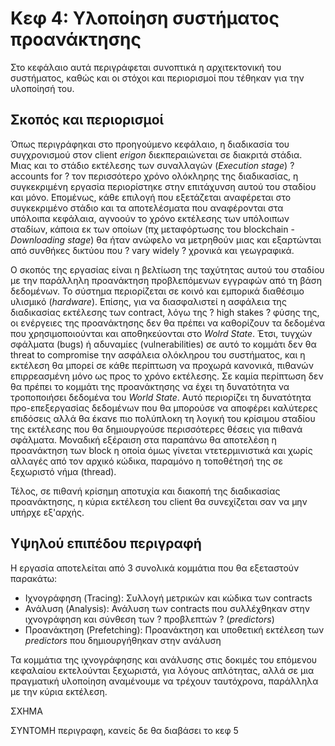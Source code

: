 
# Κεφ 4: Υλοποίηση συστήματος προανάκτησης

Στο κεφάλαιο αυτά περιγράφεται συνοπτικά η αρχιτεκτονική του συστήματος, καθώς και οι στόχοι και περιορισμοί που τέθηκαν για την υλοποίησή του.

## Σκοπός και περιορισμοί

Όπως περιγράφηκαι στο προηγούμενο κεφάλαιο, η διαδικασία του συγχρονισμού στον client *erigon* διεκπεραιώνεται σε διακριτά στάδια.
Μιας και το στάδιο εκτέλεσης των συναλλαγών (*Execution stage*) ? accounts for ? τον περισσότερο χρόνο ολόκληρης της διαδικασίας,
η συγκεκριμένη εργασία περιορίστηκε στην επιτάχυνση αυτού του σταδίου και μόνο.
Επομένως, κάθε επιλογή που εξετάζεται αναφέρεται στο συγκεκριμένο στάδιο και τα αποτελέσματα που αναφέρονται στα υπόλοιπα κεφάλαια,
αγνοούν το χρόνο εκτέλεσης των υπόλοιπων σταδίων, κάποια εκ των οποίων (πχ μεταφόρτωσης του blockchain - *Downloading stage*)
θα ήταν ανώφελο να μετρηθούν μιας και εξαρτώνται από συνθήκες δικτύου που ? vary widely ? χρονικά και γεωγραφικά.

Ο σκοπός της εργασίας είναι η βελτίωση της ταχύτητας αυτού του σταδίου με την παράλληλη προανάκτηση προβλεπόμενων εγγραφών από τη βάση δεδομένων.
Το σύστημα περιορίζεται σε κοινό και εμπορικά διαθέσιμο υλισμικό (*hardware*).
Επίσης, για να διασφαλιστεί η ασφάλεια της διαδικασίας εκτέλεσης των contract, λόγω της ? high stakes ? φύσης της, οι ενέργειες της προανάκτησης
δεν θα πρέπει να καθορίζουν τα δεδομένα που χρησιμοποιούνται και αποθηκεύονται στο *Wolrd State*.
Έτσι, τυγχών σφάλματα (bugs) ή αδυναμίες (vulnerabilities) σε αυτό το κομμάτι δεν θα threat to compromise την ασφάλεια ολόκληρου του συστήματος,
και η εκτέλεση θα μπορεί σε κάθε περίπτωση να προχωρά κανονικά, πιθανών επιρρεασμένη μόνο ως προς το χρόνο εκτέλεσης.
Σε καμία περίπτωση δεν θα πρέπει το κομμάτι της προανάκτησης να έχει τη δυνατότητα να τροποποιήσει δεδομένα του *World State*.
Αυτό περιορίζει τη δυνατότητα προ-επεξεργασίας δεδομένων που θα μπορούσε να αποφέρει καλύτερες επιδόσεις
αλλά θα έκανε πιο πολύπλοκη τη λογική του κρίσιμου σταδίου της εκτέλεσης που θα δημιουργούσε περισσότερες θέσεις για πιθανά σφάλματα.
Μοναδική εξέραιση στα παραπάνω θα αποτελέση η προανάκτηση των block η οποία όμως γίνεται ντετερμινιστικά και χωρίς αλλαγές από τον αρχικό κώδικα,
παραμόνο η τοποθέτησή της σε ξεχωριστό νήμα (thread).

Τέλος, σε πιθανή κρίσημη αποτυχία και διακοπή της διαδικασίας προανάκτησης, η κύρια εκτέλεση του client θα συνεχίζεται σαν να μην υπήρχε εξ'αρχής.

## Υψηλού επιπέδου περιγραφή

Η εργασία αποτελείται από 3 συνολικά κομμάτια που θα εξεταστούν παρακάτω:
- Iχνογράφηση (Tracing):     Συλλογή μετρικών και κώδικα των contracts
- Ανάλυση     (Analysis):    Ανάλυση των contracts που συλλέχθηκαν στην ιχνογράφηση και σύνθεση των ? προβλεπτών ? (*predictors*)
- Προανάκτηση (Prefetching): Προανάκτηση και υποθετική εκτέλεση των *predictors* που δημιουργήθηκαν στην ανάλυση

Τα κομμάτια της ιχνογράφησης και ανάλυσης στις δοκιμές του επόμενου κεφαλαίου εκτελούνται ξεχωριστά, για λόγους απλότητας,
αλλά σε μια πραγματική υλοποίηση αναμένουμε να τρέχουν ταυτόχρονα, παράλληλα με την κύρια εκτέλεση.

ΣΧΗΜΑ

ΣΥΝΤΟΜΗ περιγραφη, κανείς δε θα διαβάσει το κεφ 5
